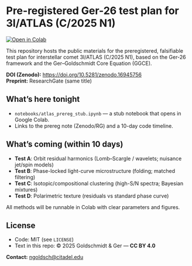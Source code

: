 # Pre-registered Ger-26 test plan for 3I/ATLAS (C/2025 N1)

[![Open in Colab](https://colab.research.google.com/assets/colab-badge.svg)](https://colab.research.google.com/github/<YOUR_GH_USERNAME>/ger26-atlas-prereg/blob/main/notebooks/atlas_prereg_stub.ipynb)

This repository hosts the public materials for the preregistered, falsifiable test plan for interstellar comet 3I/ATLAS (C/2025 N1), based on the Ger-26 framework and the Ger–Goldschmidt Core Equation (GGCE).

**DOI (Zenodo):** https://doi.org/10.5281/zenodo.16945756  
**Preprint:** ResearchGate (same title)

## What’s here tonight
- `notebooks/atlas_prereg_stub.ipynb` — a stub notebook that opens in Google Colab.
- Links to the prereg note (Zenodo/RG) and a 10-day code timeline.

## What’s coming (within 10 days)
- **Test A**: Orbit residual harmonics (Lomb–Scargle / wavelets; nuisance jet/spin models)  
- **Test B**: Phase-locked light-curve microstructure (folding; matched filtering)  
- **Test C**: Isotopic/compositional clustering (high-S/N spectra; Bayesian mixtures)  
- **Test D**: Polarimetric texture (residuals vs standard phase curve)

All methods will be runnable in Colab with clear parameters and figures.

## License
- Code: MIT (see `LICENSE`)
- Text in this repo: © 2025 Goldschmidt & Ger — **CC BY 4.0**

**Contact:** ngoldsch@citadel.edu
